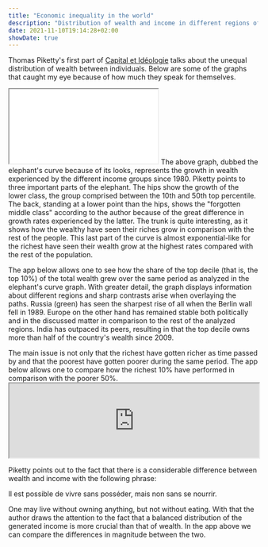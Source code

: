 ```yaml
---
title: "Economic inequality in the world"
description: "Distribution of wealth and income in different regions of the planet"
date: 2021-11-10T19:14:28+02:00
showDate: true
---
```

Thomas Piketty's first part of [Capital et Idéologie](/reads "Check out what I'm currently reading") talks about the unequal distribution of wealth between individuals. Below are some of the graphs that caught my eye because of how much they speak for themselves. 

<script type="text/javascript">
  function iframeLoaded() {
      var iFrameID = document.getElementById('custom_resize');
      if(iFrameID) {
            iFrameID.height = "";
            iFrameID.height = iFrameID.contentWindow.document.body.scrollHeight + "px";
            window.frames[0].document.body.style.backgroundColor=window.getComputedStyle( document.body ,null).getPropertyValue('background-color')
      }   
  }
</script>

<p>
<iframe src="/elephant.html" scrolling=no id="custom_resize" onload="iframeLoaded()" allowTransparency="true" class="iframe-left"></iframe>
The above graph, dubbed the elephant's curve because of its looks, represents the growth in wealth experienced by the different income groups since 1980. Piketty points to three important parts of the elephant. The hips show the growth of the lower class, the group comprised between the 10th and 50th top percentile. The back, standing at a lower point than the hips, shows the "forgotten middle class" according to the author because of the great difference in growth rates experienced by the latter. The trunk is quite interesting, as it shows how the wealthy have seen their riches grow in comparison with the rest of the people. This last part of the curve is almost exponential-like for the richest have seen their wealth grow at the highest rates compared with the rest of the population.
</p>

<p>The app below allows one to see how the share of the top decile (that is, the top 10%) of the total wealth grew over the same period as analyzed in the elephant's curve graph. With greater detail, the graph displays information about different regions and sharp contrasts arise when overlaying the paths. Russia (green) has seen the sharpest rise of all when the Berlin wall fell in 1989. Europe on the other hand has remained stable both politically and in the discussed matter in comparison to the rest of the analyzed regions. India has outpaced its peers, resulting in that the top decile owns more than half of the country's wealth since 2009.
</p>

<p>
The main issue is not only that the richest have gotten richer as time passed by and that the poorest have gotten poorer during the same period. The app below allows one to compare how the richest 10% have performed in comparison with the poorer 50%.
<iframe src="https://silvestred.shinyapps.io/inequality/" scrolling=no allowTransparency="true" class="iframe-inequality-app" style="width:100%"></iframe></p>

Piketty points out to the fact that there is a considerable difference between wealth and income with the following phrase:

<div class="quote">
Il est possible de vivre sans posséder, mais non sans se nourrir.
</div>

One may live without owning anything, but not without eating. With that the author draws the attention to the fact that a balanced distribution of the generated income is more crucial than that of wealth. In the app above we can compare the differences in magnitude between the two. 